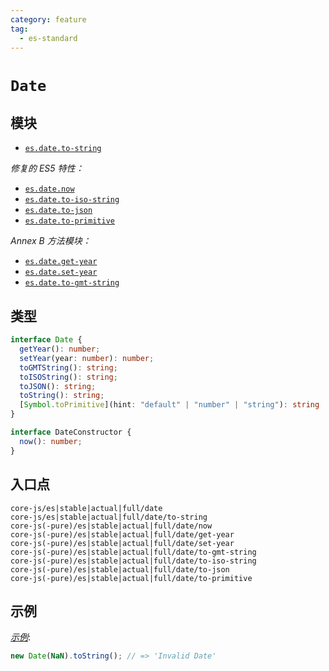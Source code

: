 ```yaml
---
category: feature
tag:
  - es-standard
---
```


# `Date`

## 模块

- [`es.date.to-string`](https://github.com/zloirock/core-js/blob/master/packages/core-js/modules/es.date.to-string.js)

_修复的 ES5 特性：_

- [`es.date.now`](https://github.com/zloirock/core-js/blob/master/packages/core-js/modules/es.date.now.js)
- [`es.date.to-iso-string`](https://github.com/zloirock/core-js/blob/master/packages/core-js/modules/es.date.to-iso-string.js)
- [`es.date.to-json`](https://github.com/zloirock/core-js/blob/master/packages/core-js/modules/es.date.to-json.js)
- [`es.date.to-primitive`](https://github.com/zloirock/core-js/blob/master/packages/core-js/modules/es.date.to-primitive.js)

_Annex B 方法模块：_

- [`es.date.get-year`](https://github.com/zloirock/core-js/blob/master/packages/core-js/modules/es.date.get-year.js)
- [`es.date.set-year`](https://github.com/zloirock/core-js/blob/master/packages/core-js/modules/es.date.set-year.js)
- [`es.date.to-gmt-string`](https://github.com/zloirock/core-js/blob/master/packages/core-js/modules/es.date.to-gmt-string.js)

## 类型

```ts
interface Date {
  getYear(): number;
  setYear(year: number): number;
  toGMTString(): string;
  toISOString(): string;
  toJSON(): string;
  toString(): string;
  [Symbol.toPrimitive](hint: "default" | "number" | "string"): string | number;
}

interface DateConstructor {
  now(): number;
}
```

## 入口点

```
core-js/es|stable|actual|full/date
core-js/es|stable|actual|full/date/to-string
core-js(-pure)/es|stable|actual|full/date/now
core-js(-pure)/es|stable|actual|full/date/get-year
core-js(-pure)/es|stable|actual|full/date/set-year
core-js(-pure)/es|stable|actual|full/date/to-gmt-string
core-js(-pure)/es|stable|actual|full/date/to-iso-string
core-js(-pure)/es|stable|actual|full/date/to-json
core-js(-pure)/es|stable|actual|full/date/to-primitive
```

## 示例

[_示例_](https://goo.gl/haeHLR):

```js
new Date(NaN).toString(); // => 'Invalid Date'
```
